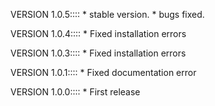 VERSION 1.0.5::::
    * stable version.
    * bugs fixed.

VERSION 1.0.4::::
    * Fixed installation errors

VERSION 1.0.3::::
    * Fixed installation errors

VERSION 1.0.1::::
    * Fixed documentation error

VERSION 1.0.0::::
    * First release